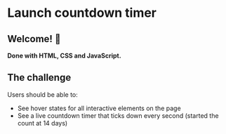 # Launch countdown timer

## Welcome! 👋

**Done with HTML, CSS and JavaScript.**

## The challenge

Users should be able to:

- See hover states for all interactive elements on the page
- See a live countdown timer that ticks down every second (started the count at 14 days)
